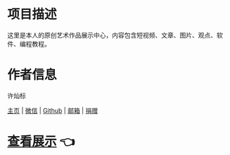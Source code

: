 # 项目描述

这里是本人的原创艺术作品展示中心，内容包含短视频、文章、图片、观点、软件、编程教程。

# 作者信息

许灿标

[主页](https://lcctoor.com/index.html) \| [微信](https://lcctoor.com/cdn/WeChatQRC.jpg) \| [Github](https://github.com/lcctoor) \| [邮箱](mailto:lcctoor@outlook.com) \| [捐赠](https://lcctoor.com/cdn/DonationQRC-0rmb.jpg)

# [查看展示](https://lcctoor.com/index.html) 👈
